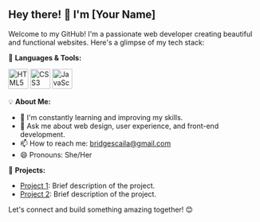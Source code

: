 ## Hey there! 👋 I'm [Your Name]

Welcome to my GitHub! I'm a passionate web developer creating beautiful and functional websites. Here's a glimpse of my tech stack:

🚀 **Languages & Tools:**
<p align="left">
  <img src="https://img.icons8.com/color/48/000000/html-5.png" alt="HTML5" width="40" height="40"/>
  <img src="https://img.icons8.com/color/48/000000/css3.png" alt="CSS3" width="40" height="40"/>
  <img src="https://img.icons8.com/color/48/000000/javascript.png" alt="JavaScript" width="40" height="40"/>
</p>

💡 **About Me:**
- 🌱 I'm constantly learning and improving my skills.
- 💬 Ask me about web design, user experience, and front-end development.
- 📫 How to reach me: [bridgescaila@gmail.com](mailto:bridgescaila@gmail.com)
- 😄 Pronouns: She/Her

🌟 **Projects:**
- [Project 1](https://github.com/YourUsername/Project1): Brief description of the project.
- [Project 2](https://github.com/YourUsername/Project2): Brief description of the project.

Let's connect and build something amazing together! 😊

